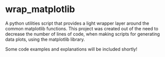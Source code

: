 # wrap_matplotlib
A python utilities script that provides a light wrapper layer around the common matplotlib functions. This project was created out of the need to decrease the number of lines of code, when making scripts for generating data plots, using the matplotlib library.

Some code examples and explanations will be included shortly!
